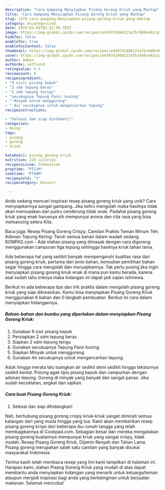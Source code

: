```yaml
---
description: "Cara Gampang Menyiapkan Pisang Goreng Kriuk yang Mantap"
title: "Cara Gampang Menyiapkan Pisang Goreng Kriuk yang Mantap"
slug: 1375-cara-gampang-menyiapkan-pisang-goreng-kriuk-yang-mantap
category: Uncategorized
date: 2023-01-01T03:52:59.792Z
image: https://img-global.cpcdn.com/recipes/e4307d1866123a7b/680x482cq70/pisang-goreng-kriuk-foto-resep-utama.jpg
hideToc: false
enableToc: true
enableTocContent: false
thumbnail: https://img-global.cpcdn.com/recipes/e4307d1866123a7b/680x482cq70/pisang-goreng-kriuk-foto-resep-utama.jpg
cover: https://img-global.cpcdn.com/recipes/e4307d1866123a7b/680x482cq70/pisang-goreng-kriuk-foto-resep-utama.jpg
author: Admin
authorAv: notfound
ratingvalue: 4.5
reviewcount: 8
recipeingredient:
- "9 sisir pisang kepok"
- "2 sdm tepung beras"
- "2 sdm tepung terigu"
- "secukupnya Tepung Panir kuning"
- " Minyak untuk menggoreng"
- " Air secukupnya untuk mengencerkan tepung"
recipeinstructions:

- "Selesai dan siap dinikmati!"
categories:
- Resep
tags:
- pisang
- goreng
- kriuk

katakunci: pisang goreng kriuk 
nutrition: 220 calories
recipecuisine: Indonesian
preptime: "PT21M"
cooktime: "PT48M"
recipeyield: "3"
recipecategory: Dessert

---
```





Anda sedang mencari inspirasi resep pisang goreng kriuk yang unik? Cara menyiapkannya sangat gampang. Jika keliru mengolah maka hasilnya tidak akan memuaskan dan justru cenderung tidak enak. Padahal pisang goreng kriuk yang enak harusnya sih mempunyai aroma dan cita rasa yang bisa memancing selera Kita.





Baca juga: Resep Pisang Goreng Crispy, Camilan Praktis Teman Minum Teh. Adonan Tepung Kering: Taruh semua bahan dalam wadah sedang. KOMPAS.com - Ada olahan pisang yang dimasak dengan cara digoreng menggunakan campuran tiga tepung sehingga hasilnya kriuk tahan lama.

Ada beberapa hal yang sedikit banyak mempengaruhi kualitas rasa dari pisang goreng kriuk, pertama dari jenis bahan, kemudian pemilihan bahan segar hingga cara mengolah dan menyajikannya. Tak perlu pusing jika ingin menyiapkan pisang goreng kriuk enak di mana pun kamu berada, karena asal sudah tahu triknya maka hidangan ini dapat jadi sajian istimewa.






Berikut ini ada beberapa tips dan trik praktis dalam mengolah pisang goreng kriuk yang siap dikreasikan. Kamu bisa menyiapkan Pisang Goreng Kriuk menggunakan 6 bahan dan 0 langkah pembuatan. Berikut ini cara dalam menyiapkan hidangannya.

<!--inarticleads1-->

##### Bahan-bahan dan bumbu yang diperlukan dalam menyiapkan Pisang Goreng Kriuk:

1. Gunakan 9 sisir pisang kepok
1. Persiapkan 2 sdm tepung beras
1. Siapkan 2 sdm tepung terigu
1. Gunakan secukupnya Tepung Panir kuning
1. Siapkan  Minyak untuk menggoreng
1. Gunakan  Air secukupnya untuk mengencerkan tepung


Aduk hingga merata lalu tuangkan air sedikit demi sedikit hingga teksturnya sedikit kental. Potong agak tipis pisang kepok dan campurkan dengan adonan tepung. Goreng di minyak yang banyak dan sangat panas. Jika sudah kecoklatan, angkat dan sajikan. 

<!--inarticleads2-->

##### Cara buat Pisang Goreng Kriuk:


1. Selesai dan siap dihidangkan!

Nah, berhubung pisang goreng crispy kriuk-kriuk sangat diminati semua kalangan dari yang muda hingga yang tua. Kami akan memberikan resep pisang goreng krispi dari beberapa ibu rumah tangga yang telah membagikannya di Cookpad.com. Sebagian besar dari mereka mengatakan pisang goreng buatannya mempunyai kriuk yang sangat crispy, tidak mudah. Resep Pisang Goreng Kriuk, Dijamin Renyah dan Tahan Lama. Pisang goreng merupakan salah satu camilan yang banyak disukai masyarakat Indonesia. 

Terima kasih telah membaca resep yang tim kami tampilkan di halaman ini. Harapan kami, olahan Pisang Goreng Kriuk yang mudah di atas dapat membantu anda menyiapkan hidangan yang menarik untuk keluarga/teman ataupun menjadi inspirasi bagi anda yang berkeinginan untuk berjualan makanan. Selamat mencoba!
